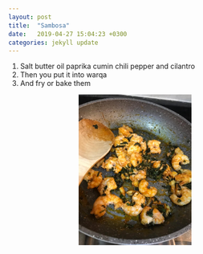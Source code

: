 ```yaml
---
layout: post
title:  "Sambosa"
date:   2019-04-27 15:04:23 +0300
categories: jekyll update
---
```


1. Salt butter oil paprika cumin chili pepper and cilantro
2. Then you put it into warqa
3. And fry or bake them


<div align="center">
 <img src="/assets/sambosa.jpeg" alt="Smiley face" height="300"> 
</div>
<!-- ![](/assets/sambosa.jpeg) -->